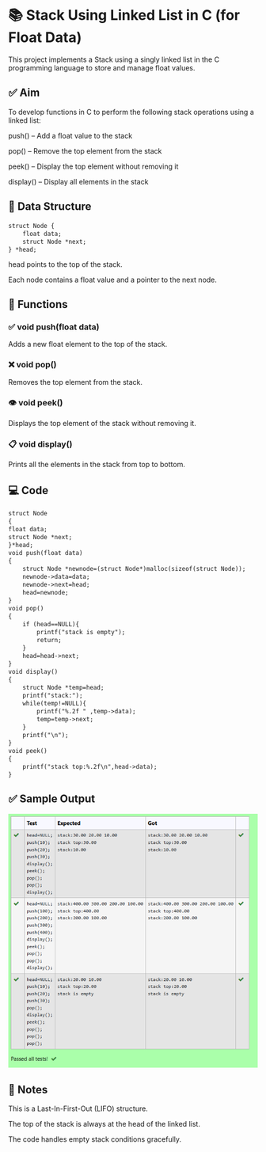 # 📚 Stack Using Linked List in C (for Float Data)
This project implements a Stack using a singly linked list in the C programming language to store and manage float values.

## ✅ Aim
To develop functions in C to perform the following stack operations using a linked list:

push() – Add a float value to the stack

pop() – Remove the top element from the stack

peek() – Display the top element without removing it

display() – Display all elements in the stack

## 🧠 Data Structure
```
struct Node {
    float data;
    struct Node *next;
} *head;
```
head points to the top of the stack.

Each node contains a float value and a pointer to the next node.

## 🔧 Functions
### ✅ void push(float data)
Adds a new float element to the top of the stack.

### ❌ void pop()
Removes the top element from the stack.

### 👁️ void peek()
Displays the top element of the stack without removing it.

### 📋 void display()
Prints all the elements in the stack from top to bottom.

## 💻 Code
```
struct Node   
{  
float data;  
struct Node *next;  
}*head;
void push(float data)  
{  
    struct Node *newnode=(struct Node*)malloc(sizeof(struct Node));
    newnode->data=data;
    newnode->next=head;
    head=newnode;
}  
void pop()  
{  
    if (head==NULL){
        printf("stack is empty");
        return;
    }
    head=head->next;
}  
void display()  
{  
    struct Node *temp=head;
    printf("stack:");
    while(temp!=NULL){
        printf("%.2f " ,temp->data);
        temp=temp->next;
    }
    printf("\n");
}  
void peek()
{
    printf("stack top:%.2f\n",head->data);
}
```
## ✅ Sample Output
![alt text](image-1.png)
## 📌 Notes
This is a Last-In-First-Out (LIFO) structure.

The top of the stack is always at the head of the linked list.

The code handles empty stack conditions gracefully.